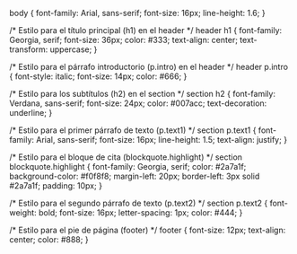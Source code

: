 body {
    font-family: Arial, sans-serif;
    font-size: 16px;
    line-height: 1.6;
}

/* Estilo para el título principal (h1) en el header */
header h1 {
    font-family: Georgia, serif;
    font-size: 36px;
    color: #333;
    text-align: center;
    text-transform: uppercase;
}

/* Estilo para el párrafo introductorio (p.intro) en el header */
header p.intro {
    font-style: italic;
    font-size: 14px;
    color: #666;
}

/* Estilo para los subtítulos (h2) en el section */
section h2 {
    font-family: Verdana, sans-serif;
    font-size: 24px;
    color: #007acc;
    text-decoration: underline;
}

/* Estilo para el primer párrafo de texto (p.text1) */
section p.text1 {
    font-family: Arial, sans-serif;
    font-size: 16px;
    line-height: 1.5;
    text-align: justify;
}

/* Estilo para el bloque de cita (blockquote.highlight) */
section blockquote.highlight {
    font-family: Georgia, serif;
    color: #2a7a1f;
    background-color: #f0f8f8;
    margin-left: 20px;
    border-left: 3px solid #2a7a1f;
    padding: 10px;
}

/* Estilo para el segundo párrafo de texto (p.text2) */
section p.text2 {
    font-weight: bold;
    font-size: 16px;
    letter-spacing: 1px;
    color: #444;
}

/* Estilo para el pie de página (footer) */
footer {
    font-size: 12px;
    text-align: center;
    color: #888;
}